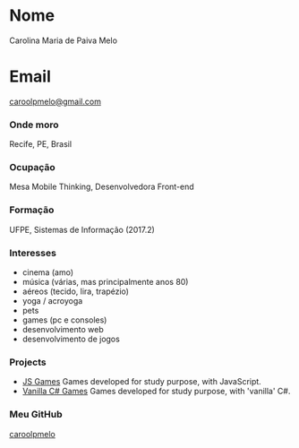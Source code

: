 # Nome
Carolina Maria de Paiva Melo

# Email
caroolpmelo@gmail.com

### Onde moro
Recife, PE, Brasil

### Ocupação
Mesa Mobile Thinking, Desenvolvedora Front-end

### Formação
UFPE, Sistemas de Informação (2017.2)

### Interesses
- cinema (amo)
- música (várias, mas principalmente anos 80)
- aéreos (tecido, lira, trapézio)
- yoga / acroyoga
- pets
- games (pc e consoles)
- desenvolvimento web
- desenvolvimento de jogos


### Projects
- [JS Games](https://github.com/caroolpmelo/js-games) Games developed for study purpose, with JavaScript.
- [Vanilla C# Games](https://github.com/caroolpmelo/vanilla-csharp-games) Games developed for study purpose, with 'vanilla' C#.

### Meu GitHub
[caroolpmelo](https://github.com/caroolpmelo)